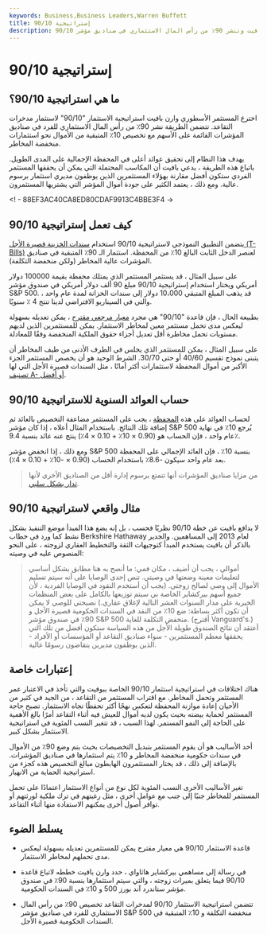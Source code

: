 ```yaml
---
keywords: Business,Business Leaders,Warren Buffett
title: 90/10 إستراتيجية
description: 90/10 هي إستراتيجية استثمار اقترحها وارن بافيت وتنشر 90٪ من رأس المال الاستثماري في صناديق مؤشر S &amp; amp؛ P و 10٪ للاستثمارات منخفضة المخاطر.
---
```


# 90/10 إستراتيجية
## ما هي استراتيجية 90/10؟

اخترع المستثمر الأسطوري وارن بافيت استراتيجية الاستثمار "90/10" لاستثمار مدخرات التقاعد. تتضمن الطريقة نشر 90٪ من رأس المال الاستثماري للفرد في صناديق المؤشرات القائمة على الأسهم مع تخصيص 10٪ المتبقية من الأموال نحو استثمارات منخفضة المخاطر.

يهدف هذا النظام إلى تحقيق عوائد أعلى في المحفظة الإجمالية على المدى الطويل. باتباع هذه الطريقة ، يدعي بافيت أن المكاسب المحتملة التي يمكن أن يحققها المستثمر الفردي ستكون أفضل مقارنة بهؤلاء المستثمرين الذين يوظفون مديري استثمار برسوم عالية. ومع ذلك ، يعتمد الكثير على جودة أموال المؤشر التي يشتريها المستثمرون.

<! - 88EF3AC40CA8ED80CDAF9913C4BBE3F4 ->

## كيف تعمل إستراتيجية 90/10

يتضمن التطبيق النموذجي لاستراتيجية 90/10 استخدام [سندات الخزينة قصيرة الأجل (T-Bills)](/treasurybill) لعنصر الدخل الثابت البالغ 10٪ من المحفظة. استثمار الـ 90٪ المتبقية في صناديق المؤشرات عالية المخاطر (ولكن منخفضة التكلفة).

على سبيل المثال ، قد يستثمر المستثمر الذي يمتلك محفظة بقيمة 100000 دولار أمريكي ويختار استخدام إستراتيجية 90/10 مبلغ 90 ألف دولار أمريكي في صندوق مؤشر S&P 500. قد يذهب المبلغ المتبقي 10،000 دولار إلى سندات الخزانة لمدة عام واحد ، والتي في السيناريو الافتراضي لدينا تنتج 4 ٪ سنويًا.

بطبيعة الحال ، فإن قاعدة "90/10" هي مجرد [معيار مرجعي مقترح](/benchmark) ، يمكن تعديله بسهولة ليعكس مدى تحمل مستثمر معين لمخاطر الاستثمار. يمكن للمستثمرين الذين لديهم مستويات تحمل مخاطرة أقل تعديل أجزاء حقوق الملكية المنخفضة وفقًا للمعادلة.

على سبيل المثال ، يمكن للمستثمر الذي يجلس في الطرف الأدنى من طيف المخاطر أن يتبنى نموذج تقسيم 40/60 أو حتى 30/70. الشرط الوحيد هو أن يخصص المستثمر الجزء الأكبر من أموال المحفظة لاستثمارات أكثر أمانًا ، مثل السندات قصيرة الأجل التي لها [تصنيف A- أو أفضل](/bondrating).

## حساب العوائد السنوية للاستراتيجية 90/10

لحساب العوائد على هذه [المحفظة](/portfolio) ، يجب على المستثمر مضاعفة التخصيص بالعائد ثم إضافة تلك النتائج. باستخدام المثال أعلاه ، إذا كان مؤشر S&P 500 يُرجع 10٪ في نهاية عام واحد ، فإن الحساب هو (0.90 × 10٪ + 0.10 × 4٪) ينتج عنه عائد بنسبة 9.4٪.

ومع ذلك ، إذا انخفض مؤشر S&P 500 بنسبة 10٪ ، فإن العائد الإجمالي على المحفظة بعد عام واحد سيكون -8.6٪ باستخدام الحساب (0.90 × -10٪ + 0.10 × 4٪).

> من مزايا صناديق المؤشرات أنها تتمتع برسوم إدارة أقل من الصناديق الأخرى لأنها [تدار بشكل سلبي](/passivemanagement).

>

## مثال واقعي لاستراتيجية 90/10

لا يدافع بافيت عن خطة 90/10 نظريًا فحسب ، بل إنه يضع هذا المبدأ موضع التنفيذ بشكل نشط كما ورد في خطاب Berkshire Hathaway لعام 2013 إلى المساهمين. والجدير بالذكر أن بافيت يستخدم المبدأ كتوجيهات الثقة والتخطيط العقاري لزوجته ، على النحو المنصوص عليه في وصيته:

>

> أموالي ، يجب أن أضيف ، مكان فمي: ما أنصح به هنا مطابق بشكل أساسي لتعليمات معينة وضعتها في وصيتي. تنص إحدى الوصايا على أنه سيتم تسليم الأموال إلى وصي لصالح زوجتي. (يجب أن أستخدم النقود في الوصايا الفردية ، لأن جميع أسهم بيركشاير الخاصة بي سيتم توزيعها بالكامل على بعض المنظمات الخيرية على مدار السنوات العشر التالية لإغلاق عقاري.) نصيحتي للوصي لا يمكن أن تكون أكثر بساطة: ضع 10٪ من النقد في السندات الحكومية قصيرة الأجل و 90٪ في صندوق مؤشر S&P 500 منخفض التكلفة للغاية. (أقترح Vanguard's.) أعتقد أن نتائج الصندوق طويلة الأجل من هذه السياسة ستكون أفضل من تلك التي يحققها معظم المستثمرين - سواء صناديق التقاعد أو المؤسسات أو الأفراد - الذين يوظفون مديرين يتقاضون رسومًا عالية.

>

## إعتبارات خاصة

هناك اختلافات في استراتيجية استثمار 90/10 الخاصة ببوفيت والتي تأخذ في الاعتبار عمر المستثمر وتحمل المخاطر. مع اقتراب المستثمر من التقاعد ، من الجيد في كثير من الأحيان إعادة موازنة المحفظة لتعكس نهجًا أكثر تحفظًا تجاه الاستثمار. تصبح حاجة المستثمر لحماية بيضته بحيث يكون لديه أموال للعيش فيه أثناء التقاعد أمرًا بالغ الأهمية على الحاجة إلى النمو المستمر. لهذا السبب ، قد تتغير النسب المئوية في استراتيجية الاستثمار بشكل كبير.

أحد الأساليب هو أن يقوم المستثمر بتبديل التخصيصات بحيث يتم وضع 90٪ من الأموال في سندات حكومية منخفضة المخاطر و 10٪ يتم استثمارها في صناديق المؤشرات. بالإضافة إلى ذلك ، قد يختار المستثمرون الهابطون مبالغ التخصيص هذه كجزء من استراتيجية الحماية من الانهيار.

تغير الأساليب الأخرى النسب المئوية لكل نوع من أنواع الاستثمار اعتمادًا على تحمل المستثمر للمخاطر جنبًا إلى جنب مع عوامل أخرى ، مثل رغبتهم في ترك ملكية لورثتهم أو توافر أصول أخرى يمكنهم الاستفادة منها أثناء التقاعد.

## يسلط الضوء

- قاعدة الاستثمار 90/10 هي معيار مقترح يمكن للمستثمرين تعديله بسهولة ليعكس مدى تحملهم لمخاطر الاستثمار.

- في رسالة إلى مساهمي بيركشاير هاثاواي ، حدد وارن بافيت خططه لاتباع قاعدة 90/10 فيما يتعلق بميراث زوجته ، والتي سيتم استثمارها بنسبة 90٪ في صندوق مؤشر ستاندرد آند بورز 500 و 10٪ في السندات الحكومية.

- تتضمن استراتيجية الاستثمار 90/10 لمدخرات التقاعد تخصيص 90٪ من رأس المال الاستثماري للفرد في صناديق مؤشر S&P 500 منخفضة التكلفة و 10٪ المتبقية في السندات الحكومية قصيرة الأجل.

